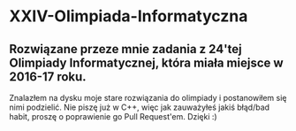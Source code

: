 # XXIV-Olimpiada-Informatyczna
## Rozwiązane przeze mnie zadania z 24'tej Olimpiady Informatycznej, która miała miejsce w 2016-17 roku.
Znalazłem na dysku moje stare rozwiązania do olimpiady i postanowiłem się nimi podzielić.
Nie piszę już w C++, więc jak zauważyłeś jakiś błąd/bad habit, proszę o poprawienie go Pull Request'em. Dzięki :)
